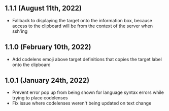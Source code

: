 ## 1.1.1 (August 11th, 2022)

- Fallback to displaying the target onto the information box, because access to the clipboard will be from the context of the server when ssh'ing


## 1.1.0 (February 10th, 2022)

- Add codelens emoji above target definitions that copies the target label onto the clipboard


## 1.0.1 (January 24th, 2022)

- Prevent error pop up from being shown for language syntax errors while trying to place codelenses
- Fix issue where codelenses weren't being updated on text change
